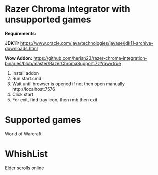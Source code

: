 # Razer Chroma Integrator with unsupported games


**Requirements:**

**JDK11:** https://www.oracle.com/java/technologies/javase/jdk11-archive-downloads.html

**Wow Addon:** https://github.com/herisn23/razer-chroma-integration-binaries/blob/master/RazerChromaSupport.7z?raw=true

1) Install addon
2) Run start.cmd
3) Wait until browser is opened if not then open manually http://localhost:7576
4) Click start
5) For exit, find tray icon, then rmb then exit 

# Supported games
World of Warcraft

# WhishList
Elder scrolls online
